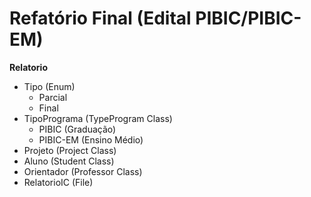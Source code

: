 # Refatório Final (Edital PIBIC/PIBIC-EM)

**Relatorio**
  - Tipo (Enum)
    - Parcial
    - Final
  - TipoPrograma (TypeProgram Class)
    - PIBIC (Graduação)
    - PIBIC-EM (Ensino Médio)
  - Projeto (Project Class)
  - Aluno (Student Class)
  - Orientador (Professor Class)
  - RelatorioIC (File)